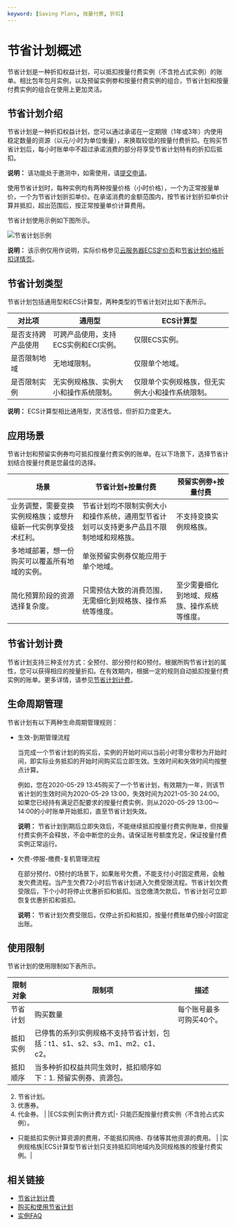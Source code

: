```yaml
---
keyword: [Saving Plans, 按量付费, 折扣]
---
```


# 节省计划概述

节省计划是一种折扣权益计划，可以抵扣按量付费实例（不含抢占式实例）的账单。相比包年包月实例，以及预留实例劵和按量付费实例的组合，节省计划和按量付费实例的组合在使用上更加灵活。

## 节省计划介绍

节省计划是一种折扣权益计划，您可以通过承诺在一定期限（1年或3年）内使用稳定数量的资源（以元/小时为单位衡量），来换取较低的按量付费折扣。在购买节省计划后，每小时账单中不超过承诺消费的部分将享受节省计划特有的折扣后抵扣。

**说明：** 该功能处于邀测中，如需使用，请[提交申请](https://page.aliyun.com/form/act1771694464/index.htm)。

使用节省计划时，每种实例均有两种按量价格（小时价格），一个为正常按量单价，一个为节省计划折扣单价。在承诺消费的金额范围内，按节省计划折扣单价计算并抵扣，超出范围后，按正常按量单价计算费用。

节省计划使用示例如下图所示。

![节省计划示例](https://static-aliyun-doc.oss-cn-hangzhou.aliyuncs.com/assets/img/zh-CN/3476201061/p170347.png)

**说明：** 该示例仅用作说明，实际价格参见[云服务器ECS定价页](https://www.aliyun.com/price/product)和[节省计划价格折扣详情页](https://usercenter2.aliyun.com/resource/spn/price)。

## 节省计划类型

节省计划包括通用型和ECS计算型，两种类型的节省计划对比如下表所示。

|对比项|通用型|ECS计算型|
|---|---|------|
|是否支持跨产品使用|可跨产品使用，支持ECS实例和ECI实例。|仅限ECS实例。|
|是否限制地域|无地域限制。|仅限单个地域。|
|是否限制实例|无实例规格族、实例大小和操作系统限制。|仅限单个实例规格族，但无实例大小和操作系统限制。|

**说明：** ECS计算型相比通用型，灵活性低，但折扣力度更大。

## 应用场景

节省计划和预留实例券均可抵扣按量付费实例的账单。在以下场景下，选择节省计划结合按量付费是您最佳的选择。

|场景|节省计划+按量付费|预留实例劵+按量付费|
|--|---------|----------|
|业务调整，需要变换实例规格族；或想升级新一代实例享受技术红利。|节省计划均不限制实例大小和操作系统，通用型节省计划可以支持更多产品且不限制地域和规格族。|不支持变换实例规格族。|
|多地域部署，想一份购买可以覆盖所有地域的实例。|单张预留实例券仅能应用于单个地域。|
|简化预算阶段的资源选择复杂度。|只需预估大致的消费范围，无需细化到规格族、操作系统等维度。|至少需要细化到地域、规格族、操作系统等维度。|

## 节省计划计费

节省计划支持三种支付方式：全预付、部分预付和0预付。根据所购节省计划的属性，您可以获得相应的按量折扣。在有效期内，根据一定的规则自动抵扣按量付费实例的账单。更多详情，请参见[节省计划计费](/cn.zh-CN/产品定价/节省计划计费方式.md)。

## 生命周期管理

节省计划有以下两种生命周期管理规则：

-   生效-到期管理流程

    当完成一个节省计划的购买后，实例的开始时间以当前小时零分零秒为开始时间，即实际业务抵扣的开始时间购买后立即生效。生效时间和失效时间均按整点计算。

    例如，您在2020-05-29 13:45购买了一个节省计划，有效期为一年，则该节省计划的生效时间为2020-05-29 13:00，失效时间为2021-05-30 24:00。如果您已经持有满足匹配要求的按量付费实例，则从2020-05-29 13:00～14:00的小时账单开始抵扣，直至节省计划失效。

    **说明：** 节省计划到期后立即失效后，不能继续抵扣按量付费实例账单，但按量付费实例不会释放，不会中断您的业务。请保证账号额度充足，保证按量付费实例正常运行。

-   欠费-停服-缴费-复机管理流程

    在部分预付、0预付的场景下，如果账号欠费，不能支付小时固定费用，会触发欠费流程。当产生欠费72小时后节省计划进入欠费受限流程。节省计划欠费受限后，下个小时将停止优惠折扣和抵扣。当您缴清欠款后，节省计划可立即恢复优惠折扣和抵扣。

    **说明：** 节省计划欠费受限后，仅停止折扣和抵扣，按量付费账单仍按小时固定出账。


## 使用限制

节省计划的使用限制如下表所示。

|限制对象|限制项|描述|
|----|---|--|
|节省计划|购买数量|每个账号最多可购买40个。|
|抵扣实例|已停售的系列I实例规格不支持节省计划，包括：t1、s1、s2、s3、m1、m2、c1、c2。|
|抵扣顺序|当多种折扣权益共同生效时，抵扣顺序如下：1.  预留实例券、资源包。
2.  节省计划。
3.  优惠券。
4.  代金券。 |
|ECS实例|实例计费方式|-   只能匹配按量付费实例（不含抢占式实例）。
-   只能抵扣实例计算资源的费用，不能抵扣网络、存储等其他资源的费用。 |
|实例规格族|ECS计算型节省计划只支持抵扣同地域内及同规格族的按量付费实例。|

## 相关链接

-   [节省计划计费](/cn.zh-CN/产品定价/节省计划计费方式.md)
-   [购买和使用节省计划](/cn.zh-CN/实例/选择实例购买方式/节省计划/购买和使用节省计划.md)
-   [实例FAQ](/cn.zh-CN/实例/实例FAQ.md)

